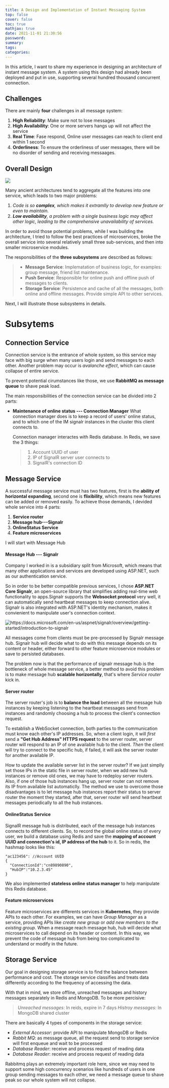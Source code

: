 ```yaml
---
title: A Design and Implementation of Instant Messaging System
top: false
cover: false
toc: true
mathjax: true
date: 2021-11-01 21:30:56
password:
summary:
tags:
categories:
---
```

In this article, I want to share my experience in designing an architecture of instant message system. A system using this design had already been deployed and put in use, supporting several hundred thousand concurrent connection. 

## Challenges
There are mainly **four** challenges in all message system:
1. **High Reliability**: Make sure not to lose messages
2. **High Availability**: One or more servers hangs up will not affect the service
3. **Real Time**: Fase respond, Online user messages can reach to client end within 1 second
4. **Orderliness**: To ensure the orderliness of user messages, there will be no disorder of sending and receiving messaages.

## Overall Design

![](/medias/IM_system/overall.png)

Many ancient architectures tend to aggregate all the features into one service, which leads to two major problems:
 1. *Code is so **complex**, which makes it extramlly to develop new feature or even to maintain.*
 2. ***Low availability**, a problem with a single business logic may affect other logic, leading to the comprehensive unavailability of services.*

In order to avoid those potential problems, while I was building the architecture, I tried to follow the best practices of microservices, broke the overall service into several relatively small three sub-services, and then into smaller microservice modules.

The responsibilities of the **three subsystems** are described as follows:
> + **Message Service**:  Implematation of business logic, for examples: group message, friend list maintenance. 
> + **Push Service**: Responsible for online push and offline push of messages to clients. 
> + **Storage Service**: Persistence and cache of all the messages, both online and offline messages. Provide simple API to other services.

Next, I will illustrate those subsystems in details.

# Subsytems
## Connection Service
Connection service is the entrance of whole system, so this service may face with big surge when many users login and send messages to each other. Another problem may occur is *avalanche effect*, which can cause collapse of entire service. 

To prevent potential cirumstances like those, we use **RabbitMQ as message queue** to shave peak load.

The main responsibilities of the connection service can be divided into 2 parts:

+ **Maintenance of online status --- Connection Manager**
  What connection manager does is to keep a record of users' online status, and to which one of the IM signalr instances in the cluster this client connects to. 

  Connection manager interactes with Redis database. In Redis, we save the 3 things:
  >1. Account UUID of user
  >2. IP of SignalR server user connects to 
  >3. SignalR's connection ID

## Message Service
A successful message service must has two features, first is the **ability of horizontal expanding**, second one is **flixibility**, which means new features can be added or removed easily. 
To achieve those demands, I devided whole service into 4 parts:
1. **Service router**
2. **Message hub---Signalr**
3. **OnlineStatus Service**
4. **Feature microservices**

I will start with Message Hub

#### Message Hub --- Signalr
Company I worked in is a subsidiary split from Microsoft, which means that many other applications and services are developed using ASP.NET, such as our authentication service. 

So in order to be better compatible previous services, I chose **ASP.NET Core Signalr**, an open-source library that simplifies adding real-time web functionality to apps.Signalr supports the **Websocket protocol** very well, it can automatically send heartbeat messages to keep connection alive. Signalr is also integrated with ASP.NET's identity mechanism, makes it convienient to manipulate user's connection context.  

![](/medias/IM_system/signalr.png "https://docs.microsoft.com/en-us/aspnet/signalr/overview/getting-started/introduction-to-signalr")

All messages come from clients must be pre-processed by Signalr message hub. Signalr hub will decide what to do with this message depends on its content or header, either forward to other feature microservice modules or save to persisted databases.

The problem now is that the performance of signalr message hub is the bottleneck of whole message service, a better method to avoid this problem is to make message hub **scalable horizontally**, that's where *Service router* kick in.

#### Server router
The server router's job is to **balance the load** between all the message hub instances by keeping listening to the heartbeat messages send from instances and randomly choosing a hub to process the client's connection request.

To establish a WebSocket connection, both parties to the communication must know each other's IP addresses. So, when a client login, it will *first* send a **"Get Hub Address" HTTPS request** to the server router, server router will respond to an IP of one available hub to the client. *Then* the client will try to connect to the specific hub, if failed, it will ask the server router for another available IP.

How to update the available server list in the server router? If we just simplly set those IPs in the static file in server router, when we add new hub instances or remove old ones, we may have to redeploy server routers. Also, if one of those hub instances hang up, server router can not remove its IP from available list automaticlly. The method we use to overcome those disadvantages is to let message hub instances report their status to server router the moment they started, after that, server router will send heartbeat messages periodically to all the hub instances.

#### OnlineStatus Service
SignalR message hub is distributed, each of the message hub instances connects to different clients. So, to record the global online status of every user, we build a database using Redis and save the **mapping of account UUID and connection's id, IP address of the hub** to it. So in redis, the hashmap looks like this:
```
"ac123456": //Account UUID
{
  "ConnectionId":"cn89890890",
  "HubIP":"10.2.3.45"
}
```
We also implemented **stateless online status manager** to help manipulate this Redis database. 


#### Feature microservices
Feature microservices are differents services in **Kubernetes**, they provide APIs to each other. For examples, we can have *Group Manager* as a service, providing APIs like *create new group* or *add new members to the existing group*. When a message reach message hub, hub will decide what microservices to call depend on its header or content. In this way, we prevent the code of message hub from being too complicated to understand or modify in the future.


## Storage Service
Our goal in designing storage service is to find the balance between performance and cost. The storage service classifies and treats data differently according to the frequency of accessing the data.

With that in mind, we store offline, unreached messages and history messages separately in Redis and MongoDB. To be more percisive:
>*Unreached messages*: In reids, expire in 7 days
>*Histroy messages*: In MongoDB shared cluster 

There are basically 4 types of components in the storage service:
+ *External Accessor*: provide API to manipulate MongoDB or Redis
+ *Rabbit MQ*: as message queue, all the request send to storage service will first enqueue and wait to be processed
+ *Database Reader*: receive and process request of reading data
+ *Database Reader*: receive and process request of reading data

Rabbitmq plays an extremely important role here, since we may need to support some high concurrency scenarios like hundreds of users in one group sending messages to each other, we need a message queue to shave peak so our whole system will not collapse.


